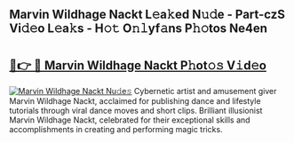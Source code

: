 ## Marvin Wildhage Nackt L𝚎a𝚔ed N𝚞𝚍e - Part-czS Vi𝚍𝚎o L𝚎a𝚔s - H𝚘𝚝 O𝚗𝚕yf𝚊ns P𝚑𝚘tos Ne4en

# <h2><a href="http://kf2rl98.oniu.top/?m=Marvin+Wildhage+Nackt">🔗👉 🔴 Marvin Wildhage Nackt P𝚑ot𝚘𝚜 V𝚒d𝚎o</a></h2>

[![Marvin Wildhage Nackt Nu𝚍e𝚜](https://i.imgur.com/0qMVB7G.gif)](http://kf2rl98.oniu.top/?m=Marvin+Wildhage+Nackt)
Cybernetic artist and amusement giver Marvin Wildhage Nackt, acclaimed for publishing dance and lifestyle tutorials through viral dance moves and short clips. Brilliant illusionist Marvin Wildhage Nackt, celebrated for their exceptional skills and accomplishments in creating and performing magic tricks.  
